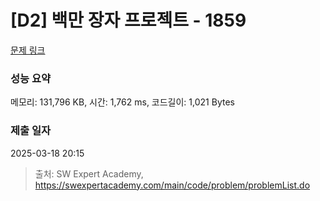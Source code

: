 # [D2] 백만 장자 프로젝트 - 1859 

[문제 링크](https://swexpertacademy.com/main/code/problem/problemDetail.do?contestProbId=AV5LrsUaDxcDFAXc) 

### 성능 요약

메모리: 131,796 KB, 시간: 1,762 ms, 코드길이: 1,021 Bytes

### 제출 일자

2025-03-18 20:15



> 출처: SW Expert Academy, https://swexpertacademy.com/main/code/problem/problemList.do